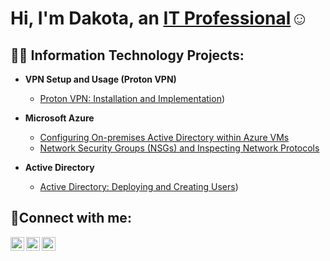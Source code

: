 <h1>Hi, I'm Dakota, an <a href="https://www.linkedin.com/in/dakota-caston-518718291/">IT Professional</a>☺</h1>

<h2>👨‍💻 Information Technology Projects:</h2>

- <b>VPN Setup and Usage (Proton VPN)</b>
  - [Proton VPN: Installation and Implementation](https://github.com/DJcaston76/protonvpn-installation))
- <b>Microsoft Azure</b>
  - [Configuring On-premises Active Directory within Azure VMs](https://github.com/DJcaston76/configure-ad)
  - [Network Security Groups (NSGs) and Inspecting Network Protocols](https://github.com/DJcaston76/azure-network-protocols)

- <b>Active Directory</b>
  - [Active Directory: Deploying and Creating Users](https://github.com/DJcaston76/activedirectory-ad))


<h2>🤳Connect with me:</h2>

[<img align="left" alt="Dakota | Twitter" width="22px" src="https://cdn.jsdelivr.net/npm/simple-icons@v3/icons/twitter.svg" />][twitter]
[<img align="left" alt="Dakota | LinkedIn" width="22px" src="https://cdn.jsdelivr.net/npm/simple-icons@v3/icons/linkedin.svg" />][linkedin]
[<img align="left" alt="Dakota | Instagram" width="22px" src="https://cdn.jsdelivr.net/npm/simple-icons@v3/icons/instagram.svg" />][instagram]

[twitter]: https://twitter.com/dakota_caston
[instagram]: https://www.instagram.com/castt.dakota
[linkedin]: https://www.linkedin.com/in/dakota-caston-518718291/
